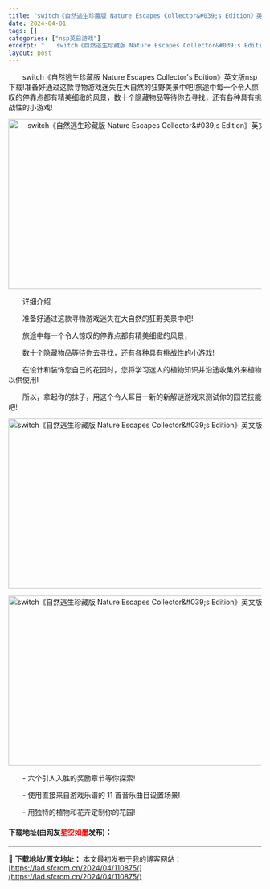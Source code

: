 ```yaml
---
title: "switch《自然逃生珍藏版 Nature Escapes Collector&#039;s Edition》英文版nsp下载"
date: 2024-04-01
tags: []
categories: ["nsp英日游戏"]
excerpt: "　　switch《自然逃生珍藏版 Nature Escapes Collector&#039;s Edition》英文版nsp下载!准备好通过这款寻物游戏迷失在大自然的狂野美景中吧!旅途中每一个令人惊叹的停靠点都有精美细緻的风景，数十个隐藏物品等待你去寻找，还有各种具有挑战性的小游戏! 　　详细介绍 &hellip;"
layout: post
---
```


 <p>　　switch《自然逃生珍藏版 Nature Escapes Collector&#39;s Edition》英文版nsp下载!准备好通过这款寻物游戏迷失在大自然的狂野美景中吧!旅途中每一个令人惊叹的停靠点都有精美细緻的风景，数十个隐藏物品等待你去寻找，还有各种具有挑战性的小游戏!</p> <p style="text-align: center;"><img src="https://lad.sfcrom.cn/wp-content/uploads/2024/04/20240401_660aa2eeeea9f.webp" style="width: 600px; height: 338px;" alt="switch《自然逃生珍藏版 Nature Escapes Collector&amp;#039;s Edition》英文版nsp下载" /></p> <p>　　详细介绍</p> <p>　　准备好通过这款寻物游戏迷失在大自然的狂野美景中吧!</p> <p>　　旅途中每一个令人惊叹的停靠点都有精美细緻的风景，</p> <p>　　数十个隐藏物品等待你去寻找，还有各种具有挑战性的小游戏!</p> <p>　　在设计和装饰您自己的花园时，您将学习迷人的植物知识并沿途收集外来植物以供使用!</p> <p>　　所以，拿起你的抹子，用这个令人耳目一新的新解谜游戏来测试你的园艺技能吧!</p> <p><img src="https://lad.sfcrom.cn/wp-content/uploads/2024/04/20240401_660aa2ef6f44b.webp" style="width: 600px; height: 338px;" alt="switch《自然逃生珍藏版 Nature Escapes Collector&amp;#039;s Edition》英文版nsp下载" /></p> <p><img src="https://lad.sfcrom.cn/wp-content/uploads/2024/04/20240401_660aa2f035bcf.webp" style="width: 600px; height: 338px;" alt="switch《自然逃生珍藏版 Nature Escapes Collector&amp;#039;s Edition》英文版nsp下载" /></p> <p>　　- 六个引人入胜的奖励章节等你探索!</p> <p>　　- 使用直接来自游戏乐谱的 11 首音乐曲目设置场景!</p> <p>　　- 用独特的植物和花卉定制你的花园!</p> <p><h4>下载地址(由网友<font color="red">星空如墨</font>发布)：</h4></p> 

---
📖 **下载地址/原文地址：** 本文最初发布于我的博客网站：[https://lad.sfcrom.cn/2024/04/110875/](https://lad.sfcrom.cn/2024/04/110875/)
